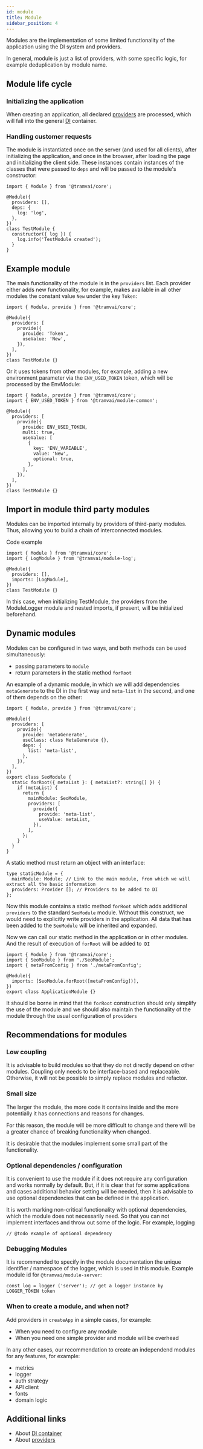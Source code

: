 ```yaml
---
id: module
title: Module
sidebar_position: 4
---
```


Modules are the implementation of some limited functionality of the application using the DI system and providers.

In general, module is just a list of providers, with some specific logic, for example deduplication by module name.

## Module life cycle

### Initializing the application

When creating an application, all declared [providers](concepts/provider.md) are processed, which will fall into the general [DI](concepts/di.md) container.

### Handling customer requests

The module is instantiated once on the server (and used for all clients), after initializing the application, and once in the browser, after loading the page and initializing the client side. These instances contain instances of the classes that were passed to `deps` and will be passed to the module's constructor:

```tsx
import { Module } from '@tramvai/core';

@Module({
  providers: [],
  deps: {
    log: 'log',
  },
})
class TestModule {
  constructor({ log }) {
    log.info('TestModule created');
  }
}
```

## Example module

The main functionality of the module is in the `providers` list. Each provider either adds new functionality, for example, makes available in all other modules the constant value `New` under the key `Token`:

```tsx
import { Module, provide } from '@tramvai/core';

@Module({
  providers: [
    provide({
      provide: 'Token',
      useValue: 'New',
    }),
  ],
})
class TestModule {}
```

Or it uses tokens from other modules, for example, adding a new environment parameter via the `ENV_USED_TOKEN` token, which will be processed by the EnvModule:

```tsx
import { Module, provide } from '@tramvai/core';
import { ENV_USED_TOKEN } from '@tramvai/module-common';

@Module({
  providers: [
    provide({
      provide: ENV_USED_TOKEN,
      multi: true,
      useValue: [
        {
          key: 'ENV_VARIABLE',
          value: 'New',
          optional: true,
        },
      ],
    }),
  ],
})
class TestModule {}
```

## Import in module third party modules

Modules can be imported internally by providers of third-party modules. Thus, allowing you to build a chain of interconnected modules.

Code example

```tsx
import { Module } from '@tramvai/core';
import { LogModule } from '@tramvai/module-log';

@Module({
  providers: [],
  imports: [LogModule],
})
class TestModule {}
```

In this case, when initializing TestModule, the providers from the ModuleLogger module and nested imports, if present, will be initialized beforehand.

## Dynamic modules

Modules can be configured in two ways, and both methods can be used simultaneously:

- passing parameters to `module`
- return parameters in the static method `forRoot`

An example of a dynamic module, in which we will add dependencies `metaGenerate` to the DI in the first way and `meta-list` in the second, and one of them depends on the other:

```tsx
import { Module, provide } from '@tramvai/core';

@Module({
  providers: [
    provide({
      provide: 'metaGenerate',
      useClass: class MetaGenerate {},
      deps: {
        list: 'meta-list',
      },
    }),
  ],
})
export class SeoModule {
  static forRoot({ metaList }: { metaList?: string[] }) {
    if (metaList) {
      return {
        mainModule: SeoModule,
        providers: [
          provide({
            provide: 'meta-list',
            useValue: metaList,
          }),
        ],
      };
    }
  }
}
```

A static method must return an object with an interface:

```tsx
type staticModule = {
  mainModule: Module; // Link to the main module, from which we will extract all the basic information
  providers: Provider []; // Providers to be added to DI
};
```

Now this module contains a static method `forRoot` which adds additional `providers` to the standard `SeoModule` module. Without this construct, we would need to explicitly write providers in the application. All data that has been added to the `SeoModule` will be inherited and expanded.

Now we can call our static method in the application or in other modules. And the result of execution of `forRoot` will be added to` DI`

```tsx
import { Module } from '@tramvai/core';
import { SeoModule } from './SeoModule';
import { metaFromConfig } from './metaFromConfig';

@Module({
  imports: [SeoModule.forRoot([metaFromConfig])],
})
export class ApplicationModule {}
```

It should be borne in mind that the `forRoot` construction should only simplify the use of the module and we should also maintain the functionality of the module through the usual configuration of `providers`

## Recommendations for modules

### Low coupling

It is advisable to build modules so that they do not directly depend on other modules. Coupling only needs to be interface-based and replaceable. Otherwise, it will not be possible to simply replace modules and refactor.

### Small size

The larger the module, the more code it contains inside and the more potentially it has connections and reasons for changes.

For this reason, the module will be more difficult to change and there will be a greater chance of breaking functionality when changed.

It is desirable that the modules implement some small part of the functionality.

### Optional dependencies / configuration

It is convenient to use the module if it does not require any configuration and works normally by default. But, if it is clear that for some applications and cases additional behavior setting will be needed, then it is advisable to use optional dependencies that can be defined in the application.

It is worth marking non-critical functionality with optional dependencies, which the module does not necessarily need. So that you can not implement interfaces and throw out some of the logic. For example, logging

```tsx
// @todo example of optional dependency
```

### Debugging Modules

It is recommended to specify in the module documentation the unique identifier / namespace of the logger, which is used in this module. Example module id for `@tramvai/module-server`:

```tsx
const log = logger ('server'); // get a logger instance by LOGGER_TOKEN token
```

### When to create a module, and when not?

Add providers in `createApp` in a simple cases, for example:

- When you need to configure any module
- When you need one simple provider and module will be overhead

In any other cases, our recommendation to create an independend modules for any features, for example:

- metrics
- logger
- auth strategy
- API client
- fonts
- domain logic

## Additional links

- About [DI container](concepts/di.md)
- About [providers](concepts/provider.md)
